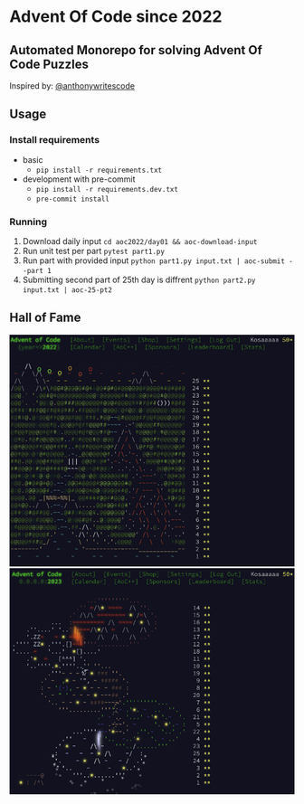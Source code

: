 # Advent Of Code since 2022

## Automated Monorepo for solving Advent Of Code Puzzles

Inspired by: [@anthonywritescode](https://github.com/anthonywritescode)

## Usage

### Install requirements

* basic
    * `pip install -r requirements.txt`
* development with pre-commit
    * `pip install -r requirements.dev.txt`
    * `pre-commit install`

### Running

1. Download daily input
   `cd aoc2022/day01 && aoc-download-input`
2. Run unit test per part
   `pytest part1.py`
3. Run part with provided input
   `python part1.py input.txt | aoc-submit --part 1`
4. Submitting second part of 25th day is diffrent
   `python part2.py input.txt | aoc-25-pt2`

## Hall of Fame

![aoc2022](./images/aoc2022.png)
![aoc2023](./images/aoc2023.png)
